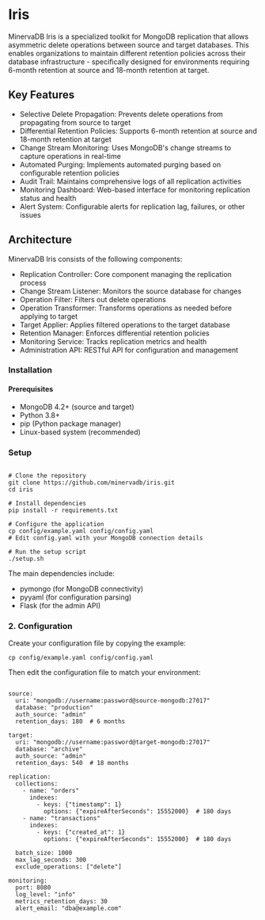 # Iris
MinervaDB Iris is a specialized toolkit for MongoDB replication that allows asymmetric delete operations between source and target databases. This enables organizations to maintain different retention policies across their database infrastructure - specifically designed for environments requiring 6-month retention at source and 18-month retention at target.


## Key Features

* Selective Delete Propagation: Prevents delete operations from propagating from source to target
* Differential Retention Policies: Supports 6-month retention at source and 18-month retention at target
* Change Stream Monitoring: Uses MongoDB's change streams to capture operations in real-time
* Automated Purging: Implements automated purging based on configurable retention policies
* Audit Trail: Maintains comprehensive logs of all replication activities
* Monitoring Dashboard: Web-based interface for monitoring replication status and health
* Alert System: Configurable alerts for replication lag, failures, or other issues

## Architecture

MinervaDB Iris consists of the following components:

* Replication Controller: Core component managing the replication process
* Change Stream Listener: Monitors the source database for changes
* Operation Filter: Filters out delete operations
* Operation Transformer: Transforms operations as needed before applying to target
* Target Applier: Applies filtered operations to the target database
* Retention Manager: Enforces differential retention policies
* Monitoring Service: Tracks replication metrics and health
* Administration API: RESTful API for configuration and management

### Installation

 #### Prerequisites

* MongoDB 4.2+ (source and target)
* Python 3.8+
* pip (Python package manager)
* Linux-based system (recommended)


### Setup

```

# Clone the repository
git clone https://github.com/minervadb/iris.git
cd iris

# Install dependencies
pip install -r requirements.txt

# Configure the application
cp config/example.yaml config/config.yaml
# Edit config.yaml with your MongoDB connection details

# Run the setup script
./setup.sh

```

The main dependencies include:

* pymongo (for MongoDB connectivity)
* pyyaml (for configuration parsing)
* Flask (for the admin API)

### 2. Configuration
Create your configuration file by copying the example:

``` cp config/example.yaml config/config.yaml ```

Then edit the configuration file to match your environment:

```

source:
  uri: "mongodb://username:password@source-mongodb:27017"
  database: "production"
  auth_source: "admin"
  retention_days: 180  # 6 months

target:
  uri: "mongodb://username:password@target-mongodb:27017"
  database: "archive"
  auth_source: "admin"
  retention_days: 540  # 18 months

replication:
  collections:
    - name: "orders"
      indexes:
        - keys: {"timestamp": 1}
          options: {"expireAfterSeconds": 15552000}  # 180 days
    - name: "transactions"
      indexes:
        - keys: {"created_at": 1}
          options: {"expireAfterSeconds": 15552000}  # 180 days
  
  batch_size: 1000
  max_lag_seconds: 300
  exclude_operations: ["delete"]

monitoring:
  port: 8080
  log_level: "info"
  metrics_retention_days: 30
  alert_email: "dba@example.com"

```

